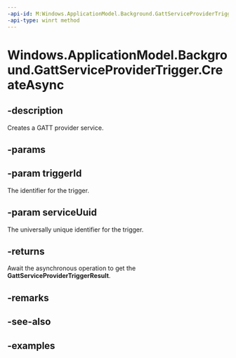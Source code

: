 ```yaml
---
-api-id: M:Windows.ApplicationModel.Background.GattServiceProviderTrigger.CreateAsync(System.String,System.Guid)
-api-type: winrt method
---
```


<!-- Method syntax.
public IAsyncOperation<GattServiceProviderTriggerResult> GattServiceProviderTrigger.CreateAsync(String triggerId, Guid serviceUuid)
-->

# Windows.ApplicationModel.Background.GattServiceProviderTrigger.CreateAsync

## -description
Creates a GATT provider service.

## -params

## -param triggerId
The identifier for the trigger.

## -param serviceUuid
The universally unique identifier for the trigger.

## -returns
Await the asynchronous operation to get the **GattServiceProviderTriggerResult**.

## -remarks

## -see-also

## -examples
